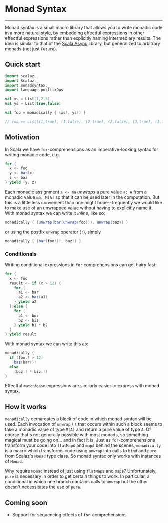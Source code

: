 # Monad Syntax
---

Monad syntax is a small macro library that allows you to write monadic code in a more natural style, by embedding effectful expressions in other effectful expressions rather than explicitly naming intermediary results. The idea is similar to that of the [Scala Async](https://github.com/scala/async) library, but generalized to arbitrary monads (not just `Future`).

## Quick start

```scala
import scalaz._
import Scalaz._
import monadsyntax._
import language.postfixOps

val xs = List(1,2,3)
val ys = List(true,false)

val foo = monadically { (xs!, ys!) }

// foo == List((1,true), (1,false), (2,true), (2,false), (3,true), (3,false))
```

## Motivation

In Scala we have `for`-comprehensions as an imperative-looking syntax for writing monadic code, e.g.

```scala
for {
  x <- foo
  y <- bar(x)
  z <- baz
} yield (y, z)
```

Each monadic assignment `a <- ma` _unwraps_ a pure value `a: A` from a monadic value `ma: M[A]` so that it can be used later in the computation. But this is a little less convenient than one might hope--frequently we would like to make use of an unwrapped value without having to explicitly name it. With monad syntax we can write it _inline_, like so:

```scala
monadically { (unwrap(bar(unwrap(foo))), unwrap(baz)) }
```

or using the postfix `unwrap` operator (`!`), simply

```scala
monadically { (bar(foo!)!, baz!) }
```

### Conditionals

Writing conditional expressions in `for` comprehensions can get hairy fast:

```scala
for {
  x <- foo
  result <- if (x > 12) {
    for {
      a1 <- bar
      a2 <- baz(a1)
    } yield a2
  } else {
    for {
      b1 <- boz
      b2 <- biz
    } yield b1 * b2
  }
} yield result
```

With monad syntax we can write this as:

```scala
monadically {
  if (foo.! > 12)
    baz(bar!)!
  else 
    (boz.! * biz.!)
}
```

Effectful `match`/`case` expressions are similarly easier to express with monad syntax.

## How it works
    
`monadically` demarcates a block of code in which monad syntax will be used. Each invocation of `unwrap` / `!` that occurs within such a block seems to take a monadic value of type `M[A]` and return a pure value of type `A`. Of course that's not generally possible with most monads, so something magical must be going on... and in fact it is. Just as `for`-comprehensions transform your code into `flatMap`s and `map`s behind the scenes, `monadically` is a macro which transforms code using `unwrap` into calls to `bind` and `pure` from Scalaz's `Monad` type class. So monad syntax only works with instances of `Monad`.

Why require `Monad` instead of just using `flatMap`s and `map`s? Unfortunately, `pure` is necessary in order to get certain things to work. In particular, a conditional in which one branch contains calls to `unwrap` but the other doesn't necessitates the use of `pure`.

## Coming soon

* Support for sequencing effects of `for`-comprehensions
